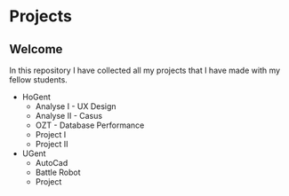 # Projects

## Welcome

In this repository  I have collected all my projects that I have made with my fellow students. 

* HoGent
  * Analyse I - UX Design
  * Analyse II - Casus
  * OZT - Database Performance
  * Project I
  * Project II
* UGent
  * AutoCad
  * Battle Robot
  * Project

